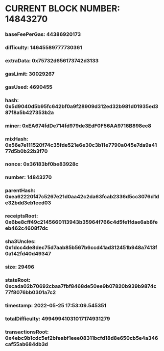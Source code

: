 # CURRENT BLOCK NUMBER: 14843270

### baseFeePerGas: 44386920173
### difficulty: 14645589777730361
### extraData: 0x75732d656173742d3133
### gasLimit: 30029267
### gasUsed: 4690455
### hash: 0x5d9040d5b95fc642bf0a9f28909d312ed32b981d01935ed387f8a5b427353b2a
### miner: 0xEA674fdDe714fd979de3EdF0F56AA9716B898ec8
### mixHash: 0x56e7e111520f74c35fde521e6e30c3b11e7790a045e7da9a4177d5b0b22b3f70
### nonce: 0x36183bf0be83928c
### number: 14843270
### parentHash: 0xea62220f47c5267e21d0aa42c2da63fcab2336d5cc3076d1de32bdd3eb1ecd03
### receiptsRoot: 0x6be8cff49c2145660113943b35964f766c4d5fe1fdae6ab8feeb462c4608f7dc
### sha3Uncles: 0x1dcc4de8dec75d7aab85b567b6ccd41ad312451b948a7413f0a142fd40d49347
### size: 29496
### stateRoot: 0xcada02b70692cbaa7fbf8468de50ee9b07820b939b9874c77f8076bb0301a7c2
### timestamp: 2022-05-25 17:53:09.545351
### totalDifficulty: 49949941031017174931279
### transactionsRoot: 0x4ebc9b1cdc5ef2bfeabf1eee08311bcfd18d8e650cb5e4a346caf55ab684db3d
